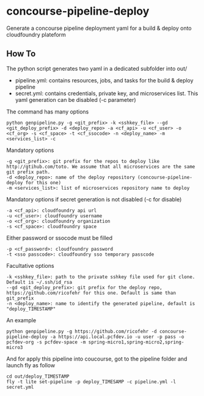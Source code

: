 # concourse-pipeline-deploy

Generate a concourse pipeline deployment yaml for a build & deploy onto cloudfoundry plateform

## How To

The python script generates two yaml in a dedicated subfolder into out/
- pipeline.yml: contains resources, jobs, and tasks for the build & deploy pipeline
- secret.yml: contains credentials, private key, and microservices list. This yaml generation can be disabled (-c parameter)

The command has many options
```
python genpipeline.py -g <git_prefix> -k <sshkey_file> --gd <git_deploy_prefix> -d <deploy_repo> -a <cf_api> -u <cf_user> -o <cf_org> -s <cf_space> -t <cf_ssocode> -n <deploy_name> -m <services_list> -c
```

Mandatory options
```
-g <git_prefix>: git prefix for the repos to deploy like http://gtihub.com/toto. We assume that all microservices are the same git prefix path.
-d <deploy_repo>: name of the deploy repository (concourse-pipeline-deploy for this one)
-m <services_list>: list of microservices repository name to deploy
```

Mandatory options if secret generation is not disabled (-c for disable)
```
-a <cf_api>: cloudfoundry api url
-u <cf_user>: cloudfoundry username
-o <cf_org>: cloudfoundry organization
-s <cf_space>: cloudfoundry space
```

Either password or ssocode must be filled
```
-p <cf_password>: cloudfoundry password
-t <sso passcode>: cloudfoundry sso temporary passcode
```

Facultative options
```
-k <sshkey_file>: path to the private sshkey file used for git clone. Default is ~/.ssh/id_rsa
--gd <git_deploy_prefix>: git prefix for the deploy repo, https://github.com/ricofehr for this one. Default is same than git_prefix
-n <deploy_name>: name to identify the generated pipeline, default is "deploy_TIMESTAMP"
```

An example
```
python genpipeline.py -g https://github.com/ricofehr -d concourse-pipeline-deploy -a https://api.local.pcfdev.io -u user -p pass -o pcfdev-org -s pcfdev-space -m spring-micro1,spring-micro2,spring-micro3
```

And for apply this pipeline into coucourse, got to the pipeline folder and launch fly as follow
```
cd out/deploy_TIMESTAMP
fly -t lite set-pipeline -p deploy_TIMESAMP -c pipeline.yml -l secret.yml
```
